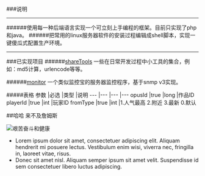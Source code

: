 ###说明

---

######使用每一种后端语言实现一个可立刻上手编程的框架。目前只实现了php和java。
######把常用的linux服务器软件的安装过程编辑成shell脚本，实现一键傻瓜式配置生产环境。

---


###已实现项目
######[shareTools](https://github.com/ruanzhijun/share/tree/master/shareTools)
一些在日常开发过程中小工具的集合，例如：md5计算，urlencode等等。

######[monitor](https://github.com/ruanzhijun/share/tree/master/monitor)
一个类似监控宝的服务器监控程序，基于snmp v3实现。

#####表格
参数        |必选   |类型    	|说明
---         |---    |---    	|---
opusId    	|true   |long  		|作品ID
playerId    |true   |int        |玩家ID
fromType    |true   |int    	|1.人气最高  2.附近  3.最新  0.默认

##哈哈
来不及詹姆斯

![艰苦奋斗和健康](http://www.baidu.com/img/bd_logo1.png)

*   Lorem ipsum dolor sit amet, consectetuer adipiscing elit.
    Aliquam hendrerit mi posuere lectus. Vestibulum enim wisi,
    viverra nec, fringilla in, laoreet vitae, risus.
*   Donec sit amet nisl. Aliquam semper ipsum sit amet velit.
    Suspendisse id sem consectetuer libero luctus adipiscing.